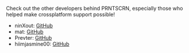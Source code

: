 Check out the other developers behind PRNTSCRN, especially those who helped make crossplatform support possible!

- <c-00ff00>nin</c><c-2222ff>X</c><c-00ff00>out</c>: [GitHub](https://github.com/ninXout)
- <c-ff6666>mat</c>: [GitHub](https://github.com/matcool)
- <c-7d7dff>Prev</c><c-ffa040>ter</c>: [GitHub](https://github.com/Prevter)
- <c-fcb5ff>hiim</c><c-00c8ff>jasmine</c><c-fcb5ff>00</c>: [GitHub](https://github.com/hiimjasmine000)